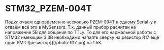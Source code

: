 # STM32_PZEM-004T

Подключаем одновременно несколько PZEM-004T к одному Serial-у и отдаём всё это в MySensors.
Т.к. данный прибор расчитан на напряжение 5В для общения по TTLу. То для его нармальной работы с STM32 имеющим 3.3В необходимо напаять сверху на резистор R17 ещё один SMD ![резистор]](/photo-R17.jpg) на 1.5К. 
